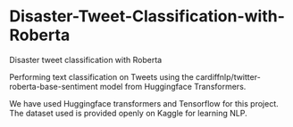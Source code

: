 # Disaster-Tweet-Classification-with-Roberta
Disaster tweet classification with Roberta 

Performing text classification on Tweets using the cardiffnlp/twitter-roberta-base-sentiment model from Huggingface Transformers.

We have used Huggingface transformers and Tensorflow for this project. The dataset used is provided openly on Kaggle for learning NLP. 
